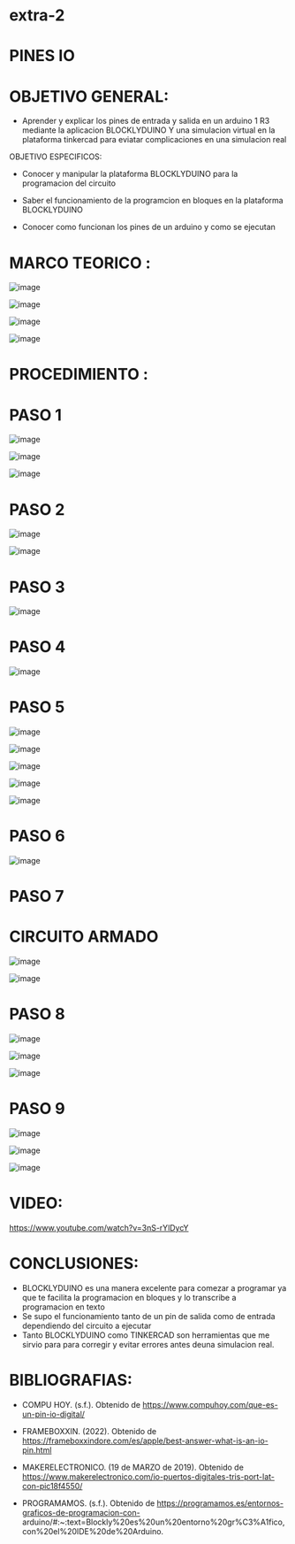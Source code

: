 # extra-2
# PINES IO

# OBJETIVO GENERAL:

- Aprender y explicar los pines de entrada y salida en un arduino 1 R3 mediante la aplicacion BLOCKLYDUINO Y una simulacion virtual en la plataforma tinkercad para eviatar complicaciones en una simulacion real 

OBJETIVO ESPECIFICOS:

- Conocer y manipular la plataforma BLOCKLYDUINO para la programacion del circuito 

- Saber el funcionamiento de la programcion en bloques en la plataforma  BLOCKLYDUINO

- Conocer como funcionan los pines de un arduino y como se ejecutan 

 # MARCO TEORICO :

![image](https://user-images.githubusercontent.com/93900233/156907162-61fb68f2-8906-4c09-bd2b-075aab11f6f4.png)

![image](https://user-images.githubusercontent.com/93900233/156906862-1262c90b-d6d7-4446-bf25-34fb83af0703.png) 

![image](https://user-images.githubusercontent.com/93900233/156907127-9a4a7921-7a19-476a-a1b4-00334d9c677d.png)

![image](https://user-images.githubusercontent.com/93900233/157170956-c31867e7-bf70-4593-a85c-523a963bca40.png)

 # PROCEDIMIENTO :
 
 # PASO 1

![image](https://user-images.githubusercontent.com/93900233/156907425-b9cdb36f-ad7f-4665-b102-9ad54214d15b.png)

![image](https://user-images.githubusercontent.com/93900233/156907495-b4a0852a-66eb-404b-94a8-164fcb2b0e21.png)

![image](https://user-images.githubusercontent.com/93900233/156907656-abf85a4a-337c-47fd-99c1-47d948b060dd.png)

 # PASO 2

![image](https://user-images.githubusercontent.com/93900233/156907977-1d85b216-b463-4ca0-a5b8-1b5369207050.png)

![image](https://user-images.githubusercontent.com/93900233/157304524-25e5040f-ab1c-40d6-ba9e-9d3852f1b33a.png)

 # PASO 3
 
![image](https://user-images.githubusercontent.com/93900233/156910927-2194b965-a063-4039-b3ca-fa18f277e508.png)
  
 # PASO 4
 
![image](https://user-images.githubusercontent.com/93900233/156911183-77660c02-a655-4177-bd88-bbaa97ccdeb1.png)

 # PASO 5
 
 ![image](https://user-images.githubusercontent.com/93900233/156911529-150b7e71-0e14-471e-a6fb-8c44718a5231.png)
 
 ![image](https://user-images.githubusercontent.com/93900233/156911591-729b8d04-1ce2-43a1-b656-f2e063ae1c61.png)

![image](https://user-images.githubusercontent.com/93900233/156911650-538fd38d-f445-492a-86c5-d0e972af2eef.png)

 ![image](https://user-images.githubusercontent.com/93900233/156911752-d7382669-9df0-46a6-9253-872fad89ca8b.png)
 
 ![image](https://user-images.githubusercontent.com/93900233/156912025-3ec1da8f-3a30-45db-856c-46950371716f.png)
 
 # PASO 6
 
 ![image](https://user-images.githubusercontent.com/93900233/156911909-23c9801c-855e-4652-b9a8-4b83610410c6.png)

 
 # PASO 7
 
 # CIRCUITO ARMADO
 
 ![image](https://user-images.githubusercontent.com/93900233/156912460-353c9fcb-0b04-4577-ba95-337c6254fd98.png)
 
![image](https://user-images.githubusercontent.com/93900233/156912411-8340c336-2aad-48a1-9558-718918149802.png)

 # PASO 8

![image](https://user-images.githubusercontent.com/93900233/156913270-b1f96bb8-3169-4cd1-b794-6ed9b29cc408.png)

![image](https://user-images.githubusercontent.com/93900233/156913274-82692975-d2e5-4f91-80c0-294af3425dfe.png)

![image](https://user-images.githubusercontent.com/93900233/156913279-2c587764-352b-46bd-99e9-0167591dcbba.png)


 # PASO 9

![image](https://user-images.githubusercontent.com/93900233/156913343-de3bb0ac-f9e7-4ea9-a5a4-a1f0c30cbaed.png)

![image](https://user-images.githubusercontent.com/93900233/156913552-63c8d43e-e359-4535-bc08-be1db522ae10.png)

![image](https://user-images.githubusercontent.com/93900233/156913571-d4301744-57cd-4e39-9e36-c00a42e3e6bd.png)

# VIDEO:

https://www.youtube.com/watch?v=3nS-rYlDycY

# CONCLUSIONES:

-  BLOCKLYDUINO es  una  manera  excelente  para comezar a programar ya que te facilita la programacion en bloques y lo transcribe a programacion en texto 
-  Se supo el funcionamiento tanto de un pin de salida  como de entrada dependiendo del circuito a ejecutar 
-  Tanto BLOCKLYDUINO como TINKERCAD son herramientas que me sirvio para para corregir y evitar  errores antes deuna simulacion real.

# BIBLIOGRAFIAS:

- COMPU HOY. (s.f.). Obtenido de https://www.compuhoy.com/que-es-un-pin-io-digital/

- FRAMEBOXXIN. (2022). Obtenido de https://frameboxxindore.com/es/apple/best-answer-what-is-an-io-pin.html

- MAKERELECTRONICO. (19 de MARZO de 2019). Obtenido de https://www.makerelectronico.com/io-puertos-digitales-tris-port-lat-con-pic18f4550/

- PROGRAMAMOS. (s.f.). Obtenido de https://programamos.es/entornos-graficos-de-programacion-con-
arduino/#:~:text=Blockly%20es%20un%20entorno%20gr%C3%A1fico,con%20el%20IDE%20de%20Arduino.



